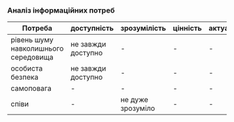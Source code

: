### Аналіз інформаційних потреб
| Потреба                         | доступність     | зрозумілість     | цінність      | актуальність     |
| ------------------------------- | --------------- | ---------------- | ------------- | ---------------- |
| рівень шуму навколишнього середовища | не завжди доступно | - | - | - |
| особиста безпека | не завжди доступно | - | - | - |
| самоповага | - | - | - | - |
| співи | - | не дуже зрозуміло | - | - |
